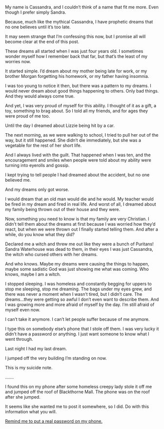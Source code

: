 My name is Cassandra, and I couldn’t think of a name that fit me more. Even though I prefer simply Sandra.

Because, much like the mythical Cassandra, I have prophetic dreams that no one believes until it’s too late.

It may seem strange that I’m confessing this now, but I promise all will become clear at the end of this post.

These dreams all started when I was just four years old. I sometimes wonder myself how I remember back that far, but that’s the least of my worries now.

It started simple. I’d dream about my mother being late for work, or my brother Morgan forgetting his homework, or my father having insomnia.

I was too young to notice it then, but there was a pattern to my dreams. I would never dream about good things happening to others. Only bad things. And they would always come true.

And yet, I was very proud of myself for this ability. I thought of it as a gift, a toy, something to brag about. So I told all my friends, and for ages they were proud of me too.

Until the day I dreamed about Lizzie being hit by a car.

The next morning, as we were walking to school, I tried to pull her out of the way, but it still happened. She didn’t die immediately, but she was a vegetable for the rest of her short life.

And I always lived with the guilt. That happened when I was ten, and the encouragement and smiles when people were told about my ability were turning into eyerolls and gossip.

I kept trying to tell people I had dreamed about the accident, but no one believed me.

And my dreams only got worse.

I would dream that an old man would die and he would. My teacher would be fired in my dream and fired in real life. And worst of all, I dreamed about my family being thrown out of their house and they were.

Now, something you need to know is that my family are very Christian. I didn’t tell them about the dreams at first because I was worried how they’d react, but when we were thrown out I finally started telling them. And after a while, do you know what they did?

Declared me a witch and threw me out like they were a bunch of Puritans! Sandra Waterhouse was dead to them, in their eyes I was just Cassandra, the witch who cursed others with her dreams.

And who knows. Maybe my dreams were causing the things to happen, maybe some sadistic God was just showing me what was coming. Who knows, maybe I am a witch.

I stopped sleeping. I was homeless and constantly begging for uppers to stop me sleeping, stop me dreaming. The bags under my eyes grew, and there was never a moment when I wasn’t tired, but I didn’t care. The dreams...they were getting so awful I don’t even want to describe them. And I was growing more and more afraid of myself by the day. I’m still afraid of myself even now.

I can’t take it anymore. I can’t let people suffer because of me anymore.

I type this on somebody else’s phone that I stole off them. I was very lucky it didn’t have a password or anything. I just want someone to know what I went through.

Last night I had my last dream.

I jumped off the very building I’m standing on now.

This is my suicide note.

.......

I found this on my phone after some homeless creepy lady stole it off me and jumped off the roof of Blackthorne Mall. The phone was on the roof after she jumped.

It seems like she wanted me to post it somewhere, so I did. Do with this information what you will.

[Remind me to put a real password on my phone.](https://www.reddit.com/user/LilliannaCreepwell/)